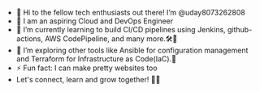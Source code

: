 - 👋 Hi to the fellow tech enthusiasts out there! I’m @uday8073262808
- 👀 I am an aspiring Cloud and DevOps Engineer
- 🌱 I’m currently learning to build CI/CD pipelines using Jenkins, github-actions, AWS CodePipeline, and many more.🛠️🔄
- 💞️ I’m exploring other tools like Ansible for configuration management and Terraform for Infrastructure as Code(IaC).🧩
- ⚡ Fun fact: I can make pretty websites too
- Let's connect, learn and grow together! 🌟🤝

<!---
uday8073262808/uday8073262808 is a ✨ special ✨ repository because its `README.md` (this file) appears on your GitHub profile.
You can click the Preview link to take a look at your changes.
--->
